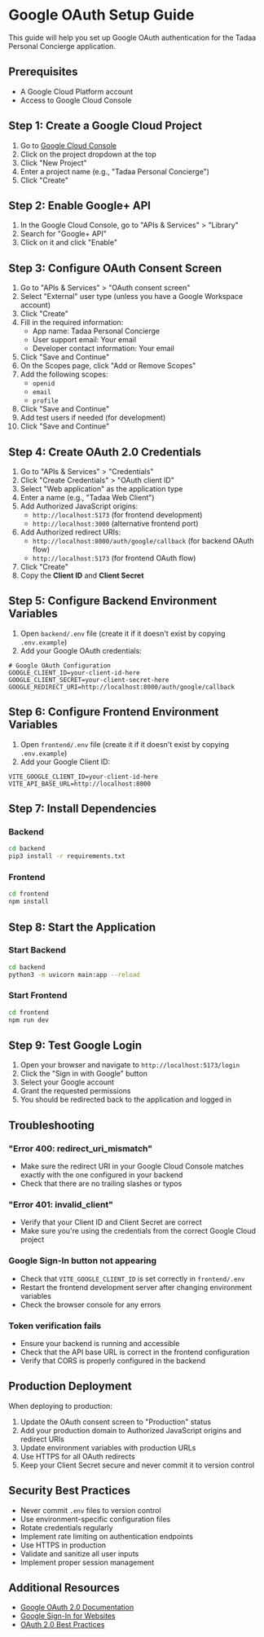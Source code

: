 # Google OAuth Setup Guide

This guide will help you set up Google OAuth authentication for the Tadaa Personal Concierge application.

## Prerequisites

- A Google Cloud Platform account
- Access to Google Cloud Console

## Step 1: Create a Google Cloud Project

1. Go to [Google Cloud Console](https://console.cloud.google.com/)
2. Click on the project dropdown at the top
3. Click "New Project"
4. Enter a project name (e.g., "Tadaa Personal Concierge")
5. Click "Create"

## Step 2: Enable Google+ API

1. In the Google Cloud Console, go to "APIs & Services" > "Library"
2. Search for "Google+ API"
3. Click on it and click "Enable"

## Step 3: Configure OAuth Consent Screen

1. Go to "APIs & Services" > "OAuth consent screen"
2. Select "External" user type (unless you have a Google Workspace account)
3. Click "Create"
4. Fill in the required information:
   - App name: Tadaa Personal Concierge
   - User support email: Your email
   - Developer contact information: Your email
5. Click "Save and Continue"
6. On the Scopes page, click "Add or Remove Scopes"
7. Add the following scopes:
   - `openid`
   - `email`
   - `profile`
8. Click "Save and Continue"
9. Add test users if needed (for development)
10. Click "Save and Continue"

## Step 4: Create OAuth 2.0 Credentials

1. Go to "APIs & Services" > "Credentials"
2. Click "Create Credentials" > "OAuth client ID"
3. Select "Web application" as the application type
4. Enter a name (e.g., "Tadaa Web Client")
5. Add Authorized JavaScript origins:
   - `http://localhost:5173` (for frontend development)
   - `http://localhost:3000` (alternative frontend port)
6. Add Authorized redirect URIs:
   - `http://localhost:8000/auth/google/callback` (for backend OAuth flow)
   - `http://localhost:5173` (for frontend OAuth flow)
7. Click "Create"
8. Copy the **Client ID** and **Client Secret**

## Step 5: Configure Backend Environment Variables

1. Open `backend/.env` file (create it if it doesn't exist by copying `.env.example`)
2. Add your Google OAuth credentials:

```env
# Google OAuth Configuration
GOOGLE_CLIENT_ID=your-client-id-here
GOOGLE_CLIENT_SECRET=your-client-secret-here
GOOGLE_REDIRECT_URI=http://localhost:8000/auth/google/callback
```

## Step 6: Configure Frontend Environment Variables

1. Open `frontend/.env` file (create it if it doesn't exist by copying `.env.example`)
2. Add your Google Client ID:

```env
VITE_GOOGLE_CLIENT_ID=your-client-id-here
VITE_API_BASE_URL=http://localhost:8000
```

## Step 7: Install Dependencies

### Backend
```bash
cd backend
pip3 install -r requirements.txt
```

### Frontend
```bash
cd frontend
npm install
```

## Step 8: Start the Application

### Start Backend
```bash
cd backend
python3 -m uvicorn main:app --reload
```

### Start Frontend
```bash
cd frontend
npm run dev
```

## Step 9: Test Google Login

1. Open your browser and navigate to `http://localhost:5173/login`
2. Click the "Sign in with Google" button
3. Select your Google account
4. Grant the requested permissions
5. You should be redirected back to the application and logged in

## Troubleshooting

### "Error 400: redirect_uri_mismatch"
- Make sure the redirect URI in your Google Cloud Console matches exactly with the one configured in your backend
- Check that there are no trailing slashes or typos

### "Error 401: invalid_client"
- Verify that your Client ID and Client Secret are correct
- Make sure you're using the credentials from the correct Google Cloud project

### Google Sign-In button not appearing
- Check that `VITE_GOOGLE_CLIENT_ID` is set correctly in `frontend/.env`
- Restart the frontend development server after changing environment variables
- Check the browser console for any errors

### Token verification fails
- Ensure your backend is running and accessible
- Check that the API base URL is correct in the frontend configuration
- Verify that CORS is properly configured in the backend

## Production Deployment

When deploying to production:

1. Update the OAuth consent screen to "Production" status
2. Add your production domain to Authorized JavaScript origins and redirect URIs
3. Update environment variables with production URLs
4. Use HTTPS for all OAuth redirects
5. Keep your Client Secret secure and never commit it to version control

## Security Best Practices

- Never commit `.env` files to version control
- Use environment-specific configuration files
- Rotate credentials regularly
- Implement rate limiting on authentication endpoints
- Use HTTPS in production
- Validate and sanitize all user inputs
- Implement proper session management

## Additional Resources

- [Google OAuth 2.0 Documentation](https://developers.google.com/identity/protocols/oauth2)
- [Google Sign-In for Websites](https://developers.google.com/identity/sign-in/web)
- [OAuth 2.0 Best Practices](https://tools.ietf.org/html/draft-ietf-oauth-security-topics)